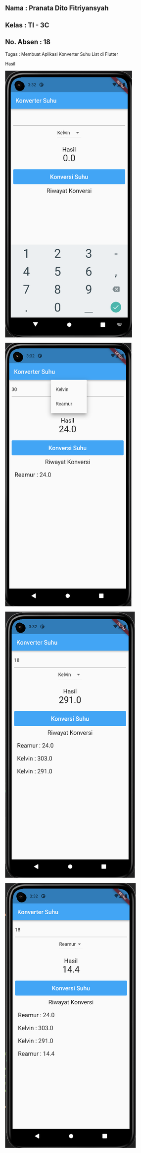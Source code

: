 ## Nama      : Pranata Dito Fitriyansyah
## Kelas     : TI - 3C
## No. Absen : 18

Tugas : Membuat Aplikasi Konverter Suhu List di Flutter

Hasil

![Screenshot](images/01.png)

![Screenshot](images/02.png)

![Screenshot](images/03.png)

![Screenshot](images/04.png)
